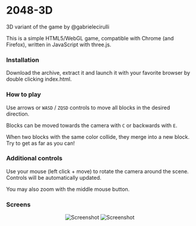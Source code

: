 # 2048-3D
3D variant of the game by @gabrielecirulli

This is a simple HTML5/WebGL game, compatible with Chrome (and Firefox), written in JavaScript with three.js.

### Installation
Download the archive, extract it and launch it with your favorite browser by double clicking index.html.

### How to play
Use arrows or `WASD` / `ZQSD` controls to move all blocks in the desired direction.

Blocks can be moved towards the camera with `C` or backwards with `E`.

When two blocks with the same color collide, they merge into a new block. Try to get as far as you can!

### Additional controls
Use your mouse (left click + move) to rotate the camera around the scene. Controls will be automatically updated.

You may also zoom with the middle mouse button.

### Screens

<p align="center">
  <img src="https://raw.githubusercontent.com/madblade/2048-3D/master/static/screens/1.png" alt="Screenshot"/>
  <img src="https://raw.githubusercontent.com/madblade/2048-3D/master/static/screens/2.png" alt="Screenshot"/>
</p>